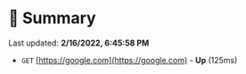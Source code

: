# 📖 Summary
Last updated: **2/16/2022, 6:45:58 PM**

- `GET` [https://google.com](https://google.com) - **Up** (125ms)

